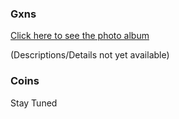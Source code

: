 ### Gxns

[Click here to see the photo album](https://photos.google.com/album/AF1QipPQWJV85RigozTrmqDboEUYK2w8hR_4c3dl82EX) 

(Descriptions/Details not yet available)

### Coins

Stay Tuned
